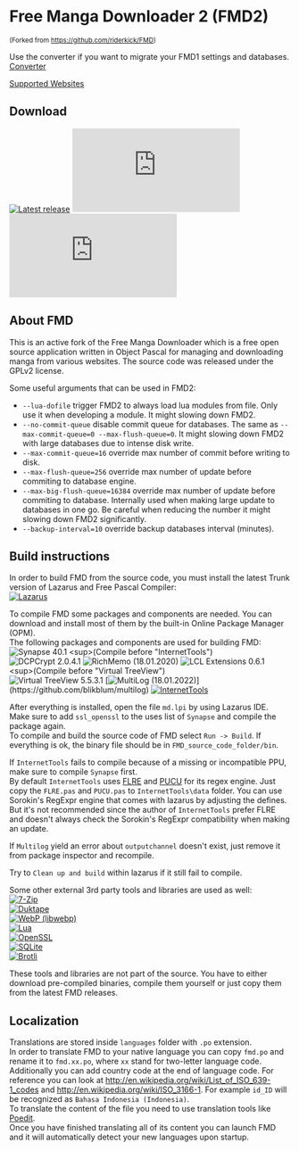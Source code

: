 # Free Manga Downloader 2 (FMD2)

<sup>(Forked from https://github.com/riderkick/FMD)</sup>

Use the converter if you want to migrate your FMD1 settings and databases.
[Converter](https://github.com/dazedcat19/FMD2/releases/tag/2.0.31.0)

[Supported Websites](https://github.com/dazedcat19/FMD2/blob/master/docs/SUPPORTED_WEBSITES.md)

## Download

[![Latest release](https://img.shields.io/github/release/dazedcat19/FMD2?style=for-the-badge)](https://github.com/dazedcat19/FMD2/releases/latest)
[![Download latest release (Win32)](https://img.shields.io/github/downloads/dazedcat19/FMD2/latest/fmd_2.0.33.1_i386-win32.7z?style=for-the-badge&label=Win32)](https://github.com/dazedcat19/FMD2/releases/download/2.0.33.1/fmd_2.0.33.1_i386-win32.7z)
[![Download latest release (Win64)](https://img.shields.io/github/downloads/dazedcat19/FMD2/latest/fmd_2.0.33.1_x86_64-win64.7z?style=for-the-badge&label=Win64)](https://github.com/dazedcat19/FMD2/releases/download/2.0.33.1/fmd_2.0.33.1_x86_64-win64.7z)

## About FMD

This is an active fork of the Free Manga Downloader which is a free open source application written in Object Pascal for managing and downloading manga from various websites. The source code was released under the GPLv2 license.
  
Some useful arguments that can be used in FMD2:
- `--lua-dofile` trigger FMD2 to always load lua modules from file. Only use it when developing a module. It might slowing down FMD2.
- `--no-commit-queue` disable commit queue for databases. The same as `--max-commit-queue=0 --max-flush-queue=0`. It might slowing down FMD2 with large databases due to intense disk write.
- `--max-commit-queue=16` override max number of commit before writing to disk.
- `--max-flush-queue=256` override max number of update before commiting to database engine.
- `--max-big-flush-queue=16384` override max number of update before commiting to database. Internally used when making large update to databases in one go. Be careful when reducing the number it might slowing down FMD2 significantly.
- `--backup-interval=10` override backup databases interval (minutes).

## Build instructions

In order to build FMD from the source code, you must install the latest Trunk version of Lazarus and Free Pascal Compiler:  
[![Lazarus](https://img.shields.io/badge/Lazarus%20IDE-Blue.svg)](http://www.lazarus-ide.org/)  

To compile FMD some packages and components are needed. You can download and install most of them by the built-in Online Package Manager (OPM).  
The following packages and components are used for building FMD:  
![Synapse 40.1](https://img.shields.io/badge/Synapse-OPM%20(40.1)-Blue.svg) <sup>(Compile before "InternetTools")</sup>  
![DCPCrypt 2.0.4.1](https://img.shields.io/badge/DCPCrypt-OPM%20(2.0.4.1)-Blue.svg)  
![RichMemo (18.01.2020)](https://img.shields.io/badge/RichMemo-OPM%20(18.01.2020)-Blue.svg)  
![LCL Extensions 0.6.1](https://img.shields.io/badge/LCL%20Extensions-OPM%20(0.6.1)-Blue.svg) <sup>(Compile before "Virtual TreeView")</sup>  
![Virtual TreeView 5.5.3.1](https://img.shields.io/badge/Virtual%20TreeView-OPM%20(5.5.3.1)-Blue.svg)  
[![MultiLog (18.01.2022)](https://img.shields.io/badge/MultiLog-git%20master%20commit%206d95af3d0ca143e3cae3a68fafbb9f040ebdc7f4%20(18.01.2022)-Blue.svg)](https://github.com/blikblum/multilog)  
[![InternetTools](https://img.shields.io/badge/InternetTools-Blue.svg)](https://github.com/benibela/internettools)  
  
After everything is installed, open the file `md.lpi` by using Lazarus IDE.  
Make sure to add `ssl_openssl` to the uses list of `Synapse` and compile the package again.  
To compile and build the source code of FMD select `Run -> Build`. If everything is ok, the binary file should be in `FMD_source_code_folder/bin`.  
  
If `InternetTools` fails to compile because of a missing or incompatible PPU, make sure to compile `Synapse` first.  
By default `InternetTools` uses [FLRE](https://github.com/BeRo1985/flre) and [PUCU](https://github.com/BeRo1985/PUCU) for its regex engine. Just copy the `FLRE.pas` and `PUCU.pas` to `InternetTools\data` folder. You can use Sorokin's RegExpr engine that comes with lazarus by adjusting the defines. But it's not recommended since the author of `InternetTools` prefer FLRE and doesn't always check the Sorokin's RegExpr compatibility when making an update.

If `Multilog` yield an error about `outputchannel` doesn't exist, just remove it from package inspector and recompile.

Try to `Clean up and build` within lazarus if it still fail to compile.

Some other external 3rd party tools and libraries are used as well:  
[![7-Zip](https://img.shields.io/badge/7--Zip%20(Standalone)-19.00-Blue.svg)](https://www.7-zip.org)  
[![Duktape](https://img.shields.io/badge/Duktape-2.5.0-Blue.svg)](https://github.com/grijjy/DelphiDuktape)  
[![WebP (libwebp)](https://img.shields.io/badge/WebP%20(libwebp)-1.1.0-Blue.svg)](https://github.com/webmproject/libwebp/)  
[![Lua](https://img.shields.io/badge/Lua-5.4.0-Blue.svg)](http://www.lua.org/download)  
[![OpenSSL](https://img.shields.io/badge/OpenSSL-1.1.1g-Blue.svg)](https://www.openssl.org/)  
[![SQLite](https://img.shields.io/badge/SQLite-3.33.0-Blue.svg)](https://www.sqlite.org/)  
[![Brotli](https://img.shields.io/badge/Brotli.svg)](https://www.brotli.org/)  
  
These tools and libraries are not part of the source. You have to either download pre-compiled binaries, compile them yourself or just copy them from the latest FMD releases.  
  
## Localization

Translations are stored inside `languages` folder with `.po` extension.  
In order to translate FMD to your native language you can copy `fmd.po` and rename it to `fmd.xx.po`, where `xx` stand for two-letter language code.  
Additionally you can add country code at the end of language code. For reference you can look at http://en.wikipedia.org/wiki/List_of_ISO_639-1_codes and http://en.wikipedia.org/wiki/ISO_3166-1. For example `id_ID` will be recognized as `Bahasa Indonesia (Indonesia)`.  
To translate the content of the file you need to use translation tools like [Poedit](https://poedit.net).  
Once you have finished translating all of its content you can launch FMD and it will automatically detect your new languages upon startup.
